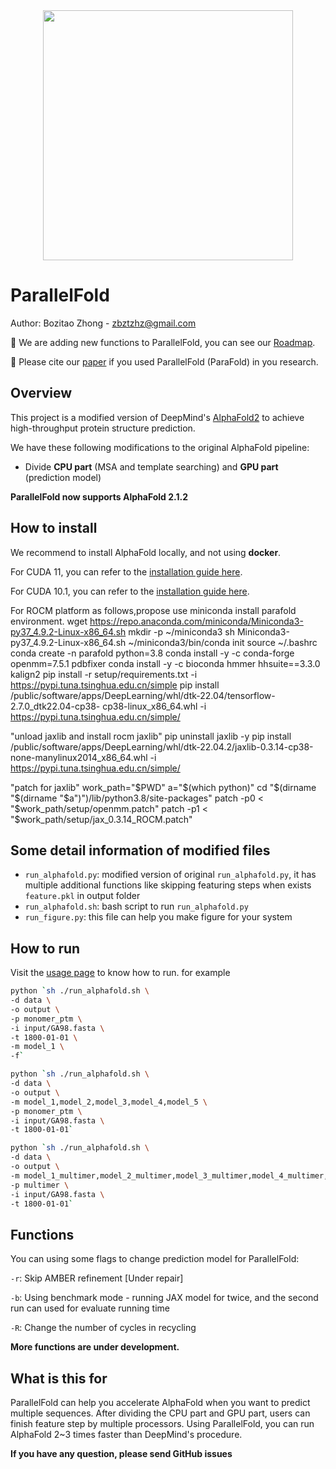 <div align=center>
<img src="./docs/parafoldlogo.png" width="400" >
</div>

# ParallelFold

Author: Bozitao Zhong - zbztzhz@gmail.com

:station: We are adding new functions to ParallelFold, you can see our [Roadmap](https://trello.com/b/sAqBIxBC/parallelfold).

:bookmark_tabs: Please cite our [paper](https://arxiv.org/abs/2111.06340) if you used ParallelFold (ParaFold) in you research. 

## Overview

This project is a modified version of DeepMind's [AlphaFold2](https://github.com/deepmind/alphafold) to achieve high-throughput protein structure prediction. 

We have these following modifications to the original AlphaFold pipeline:

- Divide **CPU part** (MSA and template searching) and **GPU part** (prediction model)

**ParallelFold now supports AlphaFold 2.1.2**



## How to install 

We recommend to install AlphaFold locally, and not using **docker**.

For CUDA 11, you can refer to the [installation guide here](./docs/install.md).

For CUDA 10.1, you can refer to the [installation guide here](./docs/install_cuda10.md).

For ROCM platform as follows,propose use miniconda install parafold environment.
wget https://repo.anaconda.com/miniconda/Miniconda3-py37_4.9.2-Linux-x86_64.sh
mkdir -p ~/miniconda3
sh  Miniconda3-py37_4.9.2-Linux-x86_64.sh
~/miniconda3/bin/conda init
source ~/.bashrc
conda create -n parafold python=3.8
conda install -y -c conda-forge openmm=7.5.1 pdbfixer
conda install -y -c bioconda hmmer hhsuite==3.3.0 kalign2
pip install -r setup/requirements.txt -i https://pypi.tuna.tsinghua.edu.cn/simple
pip install /public/software/apps/DeepLearning/whl/dtk-22.04/tensorflow-2.7.0_dtk22.04-cp38-
cp38-linux_x86_64.whl -i https://pypi.tuna.tsinghua.edu.cn/simple/

"unload jaxlib and install rocm jaxlib" 
pip uninstall jaxlib -y
pip install /public/software/apps/DeepLearning/whl/dtk-22.04.2/jaxlib-0.3.14-cp38-none-manylinux2014_x86_64.whl -i https://pypi.tuna.tsinghua.edu.cn/simple/

"patch for jaxlib"
work_path="\$PWD"
a="$(which python)"
cd "$(dirname "$(dirname "$a")")/lib/python3.8/site-packages"
patch -p0 < "$work_path/setup/openmm.patch"
patch -p1 < "$work_path/setup/jax_0.3.14_ROCM.patch"


## Some detail information of modified files

- `run_alphafold.py`: modified version of original `run_alphafold.py`, it has multiple additional functions like skipping featuring steps when exists `feature.pkl` in output folder
- `run_alphafold.sh`: bash script to run `run_alphafold.py`
- `run_figure.py`: this file can help you make figure for your system



## How to run

Visit the [usage page](./docs/usage.md) to know how to run.
for example 
```bash
python `sh ./run_alphafold.sh \
-d data \
-o output \
-p monomer_ptm \
-i input/GA98.fasta \
-t 1800-01-01 \
-m model_1 \
-f`
```
```bash
python `sh ./run_alphafold.sh \
-d data \
-o output \
-m model_1,model_2,model_3,model_4,model_5 \
-p monomer_ptm \
-i input/GA98.fasta \
-t 1800-01-01`
```
```bash
python `sh ./run_alphafold.sh \
-d data \
-o output \
-m model_1_multimer,model_2_multimer,model_3_multimer,model_4_multimer,model_5_multimer \
-p multimer \
-i input/GA98.fasta \
-t 1800-01-01`
```

## Functions

You can using some flags to change prediction model for ParallelFold:

`-r`: Skip AMBER refinement [Under repair]

`-b`: Using benchmark mode - running JAX model for twice, and the second run can used for evaluate running time

`-R`: Change the number of cycles in recycling

**More functions are under development.**



## What is this for

ParallelFold can help you accelerate AlphaFold when you want to predict multiple sequences. After dividing the CPU part and GPU part, users can finish feature step by multiple processors. Using ParallelFold, you can run AlphaFold 2~3 times faster than DeepMind's procedure. 

**If you have any question, please send GitHub issues**







